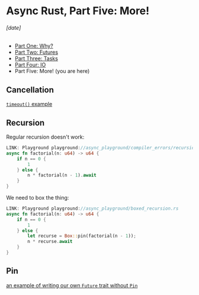# Async Rust, Part Five: More!
###### \[date]

- [Part One: Why?](async_one.html)
- [Part Two: Futures](async_two.html)
- [Part Three: Tasks](async_three.html)
- [Part Four: IO](async_four.html)
- Part Five: More! (you are here)

## Cancellation

[`timeout()` example][timeout]

[timeout]: playground://async_playground/timeout.rs

## Recursion

Regular recursion doesn't work:

```rust
LINK: Playground playground://async_playground/compiler_errors/recursion.rs
async fn factorial(n: u64) -> u64 {
    if n == 0 {
        1
    } else {
        n * factorial(n - 1).await
    }
}
```

We need to box the thing:


```rust
LINK: Playground playground://async_playground/boxed_recursion.rs
async fn factorial(n: u64) -> u64 {
    if n == 0 {
        1
    } else {
        let recurse = Box::pin(factorial(n - 1));
        n * recurse.await
    }
}
```

## Pin

[an example of writing our own `Future` trait without `Pin`][no_pin]

[no_pin]: playground://async_playground/no_pin.rs
